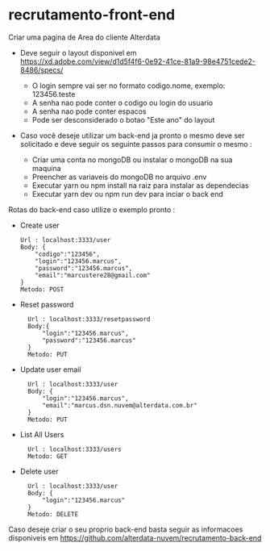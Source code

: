 # recrutamento-front-end

Criar uma pagina de Area do cliente Alterdata

- Deve seguir o layout disponivel em https://xd.adobe.com/view/d1d5f4f6-0e92-41ce-81a9-98e4751cede2-8486/specs/
	- O login sempre vai ser no formato codigo.nome, exemplo: 123456.teste
	- A senha nao pode conter o codigo ou login do usuario
	- A senha nao pode conter espacos
	- Pode ser desconsiderado o botao "Este ano" do layout

- Caso você deseje utilizar um back-end ja pronto o mesmo deve ser solicitado e deve seguir os seguinte passos para consumir o mesmo :
	- Criar uma conta no mongoDB ou instalar o mongoDB na sua maquina
	- Preencher as variaveis do mongoDB no arquivo .env
	- Executar yarn ou npm install na raiz para instalar as dependecias
	- Executar yarn dev ou npm run dev para inciar o back end
	
Rotas do back-end caso utilize o exemplo pronto :
	
  - Create user

		Url : localhost:3333/user
		Body: {
			"codigo":"123456",
			"login":"123456.marcus",
			"password":"123456.marcus",
			"email":"marcustere28@gmail.com"
		}
		Metodo: POST
	
	
- Reset password
	
		Url : localhost:3333/resetpassword
		Body:{
			"login":"123456.marcus",
			"password":"123456.marcus"
		}
		Metodo: PUT
	
- Update user email 
	
		Url : localhost:3333/user
		Body: {
			"login":"123456.marcus",
			"email":"marcus.dsn.nuvem@alterdata.com.br"
		}
		Metodo: PUT
		
- List All Users
	 
		Url : localhost:3333/users
		Metodo: GET
		
- Delete user
	
		Url : localhost:3333/user
		Body: {
			"login":"123456.marcus"
		}
		Metodo: DELETE


Caso deseje criar o seu proprio back-end  basta seguir as informacoes disponiveis em https://github.com/alterdata-nuvem/recrutamento-back-end


